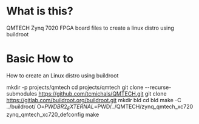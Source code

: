 # What is this?
QMTECH Zynq 7020 FPGA board files to create a linux distro using buildroot

# Basic How to
How to create an Linux distro using buildroot

mkdir -p projects/qmtech
cd projects/qmtech
git clone  --recurse-submodules https://github.com/tcmichals/QMTECH.git
git clone https://gitlab.com/buildroot.org/buildroot.git
mkdir bld
cd bld
make -C ../buildroot/ O=$PWD BR2_EXTERNAL=$PWD/../QMTECH/zynq_qmtech_xc720 zynq_qmtech_xc720_defconfig
make
